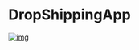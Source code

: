 # DropShippingApp

<a href="https://ibb.co/2NsGp8D"><img src="https://i.ibb.co/FV0RdsS/img.png" alt="img" border="0"></a>
